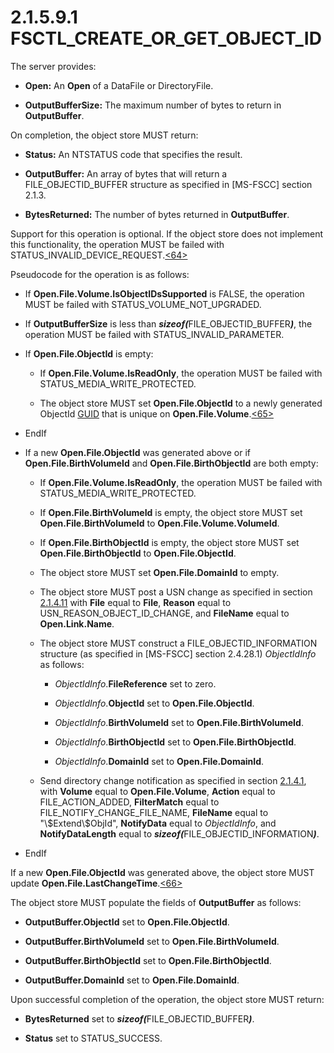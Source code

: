 <html dir="LTR" xmlns:mshelp="http://msdn.microsoft.com/mshelp" xmlns:ddue="http://ddue.schemas.microsoft.com/authoring/2003/5" xmlns:xlink="http://www.w3.org/1999/xlink" xmlns:tool="http://www.microsoft.com/tooltip">
    <head>
        <meta http-equiv="Content-Type" content="text/html; CHARSET=utf-8"></meta>
        <meta name="save" content="history"></meta>
        <title>2.1.5.9.1 FSCTL_CREATE_OR_GET_OBJECT_ID</title>
        <xml>
            <mshelp:toctitle title="2.1.5.9.1 FSCTL_CREATE_OR_GET_OBJECT_ID"></mshelp:toctitle>
            <mshelp:rltitle title="[MS-FSA]: FSCTL_CREATE_OR_GET_OBJECT_ID"></mshelp:rltitle>
            <mshelp:keyword index="A" term="4f329bbc-eacf-4839-9e46-dd7780759132"></mshelp:keyword>
            <mshelp:attr name="DCSext.ContentType" value="open specification"></mshelp:attr>
            <mshelp:attr name="AssetID" value="4f329bbc-eacf-4839-9e46-dd7780759132"></mshelp:attr>
            <mshelp:attr name="TopicType" value="kbRef"></mshelp:attr>
            <mshelp:attr name="DCSext.Title" value="[MS-FSA]: FSCTL_CREATE_OR_GET_OBJECT_ID" />
        </xml>
    </head>
    <body>
        <div id="header">
            <h1 class="heading">2.1.5.9.1 FSCTL_CREATE_OR_GET_OBJECT_ID</h1>
        </div>
        <div id="mainSection">
            <div id="mainBody">
                <div id="allHistory" class="saveHistory"></div>
                <div id="sectionSection0" class="section" name="collapseableSection">
                    

<p>The server provides:</p>

<ul><li><p><span><span> 
</span></span><b>Open:</b> An <b>Open</b> of a DataFile or DirectoryFile.</p>

</li><li><p><span><span> 
</span></span><b>OutputBufferSize:</b> The maximum number of bytes to return in
<b>OutputBuffer</b>.</p>

</li></ul><p>On completion, the object store MUST return:</p>

<ul><li><p><span><span> 
</span></span><b>Status:</b> An NTSTATUS code that specifies the result.</p>

</li><li><p><span><span> 
</span></span><b>OutputBuffer:</b> An array of bytes that will return a
FILE_OBJECTID_BUFFER structure as specified in <mshelp:link keywords="efbfe127-73ad-4140-9967-ec6500e66d5e" tabindex="0">[MS-FSCC]</mshelp:link>
section <mshelp:link keywords="5982df01-4b94-4feb-a6cd-26a5eeaa9880" tabindex="0">2.1.3</mshelp:link>.</p>

</li><li><p><span><span> 
</span></span><b>BytesReturned:</b> The number of bytes returned in <b>OutputBuffer</b>.</p>

</li></ul><p>Support for this operation is optional. If the object store
does not implement this functionality, the operation MUST be failed with
STATUS_INVALID_DEVICE_REQUEST.<a id="Appendix_A_Target_64"></a><a href="4e3695bd-7574-4f24-a223-b4679c065b63.md#Appendix_A_64" aria-label="Product behavior note 64">&lt;64&gt;</a></p>

<p>Pseudocode for the operation is as follows:</p>

<ul><li><p><span><span> 
</span></span>If <b>Open.File.Volume.IsObjectIDsSupported</b> is FALSE, the
operation MUST be failed with STATUS_VOLUME_NOT_UPGRADED.</p>

</li><li><p><span><span> 
</span></span>If <b>OutputBufferSize</b> is less than <b><i>sizeof(</i></b>FILE_OBJECTID_BUFFER<b><i>)</i></b>,
the operation MUST be failed with STATUS_INVALID_PARAMETER.</p>

</li><li><p><span><span> 
</span></span>If <b>Open.File.ObjectId</b> is empty:</p>

<ul><li><p><span><span>  </span></span>If <b>Open.File.Volume.IsReadOnly</b>,
the operation MUST be failed with STATUS_MEDIA_WRITE_PROTECTED.</p>

</li><li><p><span><span>  </span></span>The
object store MUST set <b>Open.File.ObjectId</b> to a newly generated ObjectId <a href="682f0f59-385c-4351-b81a-3b234f53db03.md#gt_f49694cc-c350-462d-ab8e-816f0103c6c1">GUID</a> that is unique on <b>Open.File.Volume</b>.<a id="Appendix_A_Target_65"></a><a href="4e3695bd-7574-4f24-a223-b4679c065b63.md#Appendix_A_65" aria-label="Product behavior note 65">&lt;65&gt;</a></p>

</li></ul></li><li><p><span><span> 
</span></span>EndIf</p>

</li><li><p><span><span> 
</span></span>If a new <b>Open.File.ObjectId</b> was generated above or if <b>Open.File.BirthVolumeId</b>
and <b>Open.File.BirthObjectId</b> are both empty:</p>

<ul><li><p><span><span>  </span></span>If <b>Open.File.Volume.IsReadOnly</b>,
the operation MUST be failed with STATUS_MEDIA_WRITE_PROTECTED.</p>

</li><li><p><span><span>  </span></span>If <b>Open.File.BirthVolumeId</b>
is empty, the object store MUST set <b>Open.File.BirthVolumeId</b> to <b>Open.File.Volume.VolumeId</b>.</p>

</li><li><p><span><span>  </span></span>If <b>Open.File.BirthObjectId</b>
is empty, the object store MUST set <b>Open.File.BirthObjectId</b> to <b>Open.File.ObjectId</b>.</p>

</li><li><p><span><span>  </span></span>The
object store MUST set <b>Open.File.DomainId</b> to empty.</p>

</li><li><p><span><span>  </span></span>The
object store MUST post a USN change as specified in section <a href="2c897c5e-b29e-464d-825f-565ff587f7f1.md">2.1.4.11</a> with <b>File</b>
equal to <b>File</b>, <b>Reason</b> equal to USN_REASON_OBJECT_ID_CHANGE, and <b>FileName</b>
equal to <b>Open.Link.Name</b>. </p>

</li><li><p><span><span>  </span></span>The
object store MUST construct a FILE_OBJECTID_INFORMATION structure (as specified
in [MS-FSCC] section <mshelp:link keywords="63cdde16-85ac-480c-95bf-0bb8f5f09de8" tabindex="0">2.4.28.1</mshelp:link>)
<i>ObjectIdInfo</i> as follows:</p>

<ul><li><p><span><span> 
</span></span><i>ObjectIdInfo</i>.<b>FileReference</b> set to zero.</p>

</li><li><p><span><span> 
</span></span><i>ObjectIdInfo</i>.<b>ObjectId</b> set to <b>Open.File.ObjectId</b>.</p>

</li><li><p><span><span> 
</span></span><i>ObjectIdInfo</i>.<b>BirthVolumeId</b> set to <b>Open.File.BirthVolumeId</b>.</p>

</li><li><p><span><span> 
</span></span><i>ObjectIdInfo</i>.<b>BirthObjectId</b> set to <b>Open.File.BirthObjectId</b>.</p>

</li><li><p><span><span> 
</span></span><i>ObjectIdInfo</i>.<b>DomainId</b> set to <b>Open.File.DomainId</b>.</p>

</li></ul></li><li><p><span><span>  </span></span>Send
directory change notification as specified in section <a href="7f757efa-ba81-4c0e-a4c7-d11d7beed109.md">2.1.4.1</a>, with <b>Volume</b>
equal to <b>Open.File.Volume</b>, <b>Action</b> equal to FILE_ACTION_ADDED, <b>FilterMatch</b>
equal to FILE_NOTIFY_CHANGE_FILE_NAME, <b>FileName</b> equal to
&quot;\$Extend\$ObjId&quot;, <b>NotifyData</b> equal to <i>ObjectIdInfo</i>,
and <b>NotifyDataLength</b> equal to <b><i>sizeof(</i></b>FILE_OBJECTID_INFORMATION<b><i>)</i></b>.</p>

</li></ul></li><li><p><span><span> 
</span></span>EndIf</p>

</li></ul><p>If a new <b>Open.File.ObjectId</b> was generated above, the
object store MUST update <b>Open.File.LastChangeTime</b>.<a id="Appendix_A_Target_66"></a><a href="4e3695bd-7574-4f24-a223-b4679c065b63.md#Appendix_A_66" aria-label="Product behavior note 66">&lt;66&gt;</a></p>

<p>The object store MUST populate the fields of <b>OutputBuffer</b>
as follows:</p>

<ul><li><p><span><span> 
</span></span><b>OutputBuffer.ObjectId</b> set to <b>Open.File.ObjectId</b>.</p>

</li><li><p><span><span> 
</span></span><b>OutputBuffer.BirthVolumeId</b> set to <b>Open.File.BirthVolumeId</b>.</p>

</li><li><p><span><span> 
</span></span><b>OutputBuffer.BirthObjectId</b> set to <b>Open.File.BirthObjectId</b>.</p>

</li><li><p><span><span> 
</span></span><b>OutputBuffer.DomainId</b> set to <b>Open.File.DomainId</b>.</p>

</li></ul><p>Upon successful completion of the operation, the object
store MUST return:</p>

<ul><li><p><span><span> 
</span></span><b>BytesReturned</b> set to <b><i>sizeof(</i></b>FILE_OBJECTID_BUFFER<b><i>)</i></b>.</p>

</li><li><p><span><span> 
</span></span><b>Status</b> set to STATUS_SUCCESS.</p>

</li></ul>
                </div>
            </div>
        </div>
    </body>
</html>